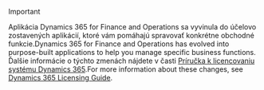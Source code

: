 > [!IMPORTANT]
> <span data-ttu-id="e7da0-101">Aplikácia Dynamics 365 for Finance and Operations sa vyvinula do účelovo zostavených aplikácií, ktoré vám pomáhajú spravovať konkrétne obchodné funkcie.</span><span class="sxs-lookup"><span data-stu-id="e7da0-101">Dynamics 365 for Finance and Operations has evolved into purpose-built applications to help you manage specific business functions.</span></span> <span data-ttu-id="e7da0-102">Ďalšie informácie o týchto zmenách nájdete v časti [Príručka k licencovaniu systému Dynamics 365](https://mbs.microsoft.com/Files/public/365/Dynamics365LicensingGuide.pdf).</span><span class="sxs-lookup"><span data-stu-id="e7da0-102">For more information about these changes, see [Dynamics 365 Licensing Guide](https://mbs.microsoft.com/Files/public/365/Dynamics365LicensingGuide.pdf).</span></span>
 
